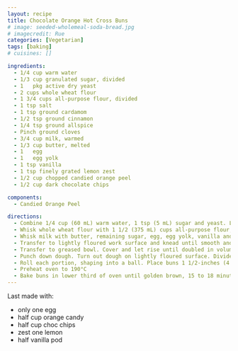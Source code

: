 ```yaml
---
layout: recipe
title: Chocolate Orange Hot Cross Buns
# image: seeded-wholemeal-soda-bread.jpg
# imagecredit: Rue
categories: [Vegetarian]
tags: [baking]
# cuisines: []

ingredients:
  - 1/4 cup warm water
  - 1/3 cup granulated sugar, divided
  - 1	pkg active dry yeast
  - 2 cups whole wheat flour
  - 1 3/4 cups all-purpose flour, divided
  - 1 tsp salt
  - 1 tsp ground cardamom
  - 1/2 tsp ground cinnamon
  - 1/4 tsp ground allspice
  - Pinch ground cloves
  - 3/4 cup	milk, warmed
  - 1/3 cup	butter, melted
  - 1	egg
  - 1	egg yolk
  - 1 tsp vanilla
  - 1 tsp finely grated lemon zest
  - 1/2 cup chopped candied orange peel
  - 1/2 cup dark chocolate chips

components:
  - Candied Orange Peel

directions:
  - Combine 1/4 cup (60 mL) warm water, 1 tsp (5 mL) sugar and yeast. Let sit until foamy, about 5 to 10 minutes.
  - Whisk whole wheat flour with 1 1/2 (375 mL) cups all-purpose flour, salt, cardamom, cinnamon, allspice and cloves; set aside.
  - Whisk milk with butter, remaining sugar, egg, egg yolk, vanilla and lemon zest in a large bowl. Stir in yeast mixture. Stir in flour mixture with wooden spoon until shaggy dough starts to form, adding remaining all-purpose flour if dough is too sticky. Stir in raisins and candied peel.
  - Transfer to lightly floured work surface and knead until smooth and elastic, about 10 minutes.
  - Transfer to greased bowl. Cover and let rise until doubled in volume, about 45 to 60 minutes.
  - Punch down dough. Turn out dough on lightly floured surface. Divide into 16 equal portions.
  - Roll each portion, shaping into a ball. Place buns 1 1/2-inches (4 cm) apart on parchment paper-lined baking sheet. Let buns rise, covered, until doubled in volume, about 30 to 35 minutes.
  - Preheat oven to 190°C
  - Bake buns in lower third of oven until golden brown, 15 to 18 minutes.
---
```


Last made with:

- only one egg
- half cup orange candy
- half cup choc chips
- zest one lemon
- half vanilla pod
